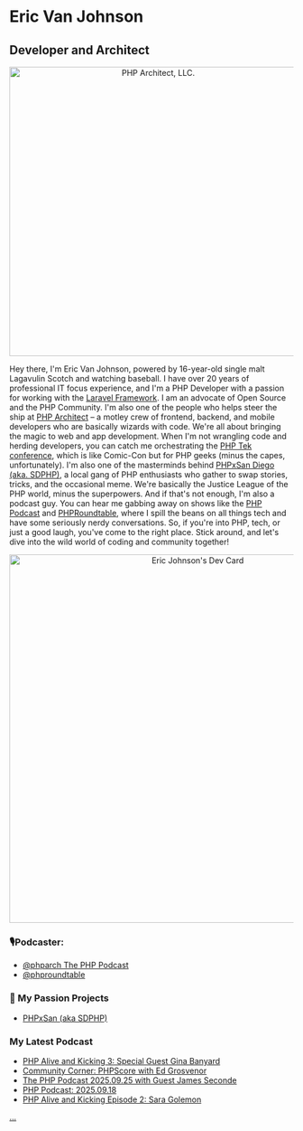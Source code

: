 # Eric Van Johnson
## Developer and Architect

<p align="center">
 <a href="https://phparch.com">
 <img width="512" height="512" alt="PHP Architect, LLC." src="https://github.com/user-attachments/assets/bf461012-4c86-4302-891d-4bdeb9bc3d21" />
 </a>
</p>

Hey there, I'm Eric Van Johnson, powered by 16-year-old single malt Lagavulin Scotch and watching baseball. I have over 20 years of professional IT focus experience, and I'm a PHP Developer with a passion for working with the [Laravel Framework](https://laravel.com). I am an advocate of Open Source and the PHP Community. I'm also one of the people who helps steer the ship at [PHP Architect](https://phparch.com) – a motley crew of frontend, backend, and mobile developers who are basically wizards with code. We're all about bringing the magic to web and app development. When I'm not wrangling code and herding developers, you can catch me orchestrating the [PHP Tek conference](https://phptek.io), which is like Comic-Con but for PHP geeks (minus the capes, unfortunately). I'm also one of the masterminds behind [PHPxSan Diego (aka. SDPHP)](https://sdphp.com), a local gang of PHP enthusiasts who gather to swap stories, tricks, and the occasional meme. We're basically the Justice League of the PHP world, minus the superpowers. And if that's not enough, I'm also a podcast guy. You can hear me gabbing away on shows like the [PHP Podcast](https://www.phparch.com/podcast-subscribe/) and [PHPRoundtable](https://phproundtable.com), where I spill the beans on all things tech and have some seriously nerdy conversations. So, if you're into PHP, tech, or just a good laugh, you've come to the right place. Stick around, and let's dive into the wild world of coding and community together!

<p align="center">
<a href="https://app.daily.dev/shocm"><img src="https://api.daily.dev/devcards/v2/y7ct3dSEp45NFSALYHve6.png?type=wide&r=i6p" width="652" alt="Eric Johnson's Dev Card"/></a>
</p>


 ### 🎙Podcaster: 
 - [@phparch The PHP Podcast](https://x.com/phparch)
 - [@phproundtable](https://x.com/phproundtable)
 
### 💙 My Passion Projects
- [PHPxSan (aka SDPHP)](https://x.com/phpxsan)

### My Latest Podcast
<!-- BLOG-POST-LIST:START -->
- [PHP Alive and Kicking 3: Special Guest Gina Banyard](https://www.phparch.com/podcast/php-alive-and-kicking-3-special-guest-gina-banyard/)
- [Community Corner: PHPScore with Ed Grosvenor](https://www.phparch.com/podcast/community-corner-phpscore-with-ed-grosvenor/)
- [The PHP Podcast 2025.09.25 with Guest James Seconde](https://www.phparch.com/podcast/the-php-podcast-2025-09-25-with-guest-james-seconde/)
- [PHP Podcast: 2025.09.18](https://www.phparch.com/podcast/php-podcast-2025-09-18/)
- [PHP Alive and Kicking Episode 2: Sara Golemon](https://www.phparch.com/podcast/php-alive-and-kicking-episode-2-sara-golemon/)
<!-- BLOG-POST-LIST:END -->


<a rel="me" href="https://phparch.social/@eric">...</a>

